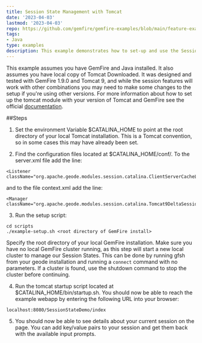 ```yaml
---
title: Session State Management with Tomcat
date: '2023-04-03'
lastmod: '2023-04-03'
repo: https://github.com/gemfire/gemfire-examples/blob/main/feature-examples/sessionState
tags:
- Java
type: examples
description: This example demonstrates how to set-up and use the Session Management Module for Tomcat.
---
```


This example assumes you have GemFire and Java installed. It also assumes you have local copy of Tomcat Downloaded.
It was designed and tested with GemFire 1.9.0 and Tomcat 9, and while the session features will work with other combinations
you may need to make some changes to the setup if you're using other versions. For more information about how to set up
the tomcat module with your version of Tomcat and GemFire see the official [documentation](https://docs.vmware.com/en/VMware-GemFire/9.15/gf/tools_modules-http_session_mgmt-tomcat_installing_the_module.html).


##Steps

1. Set the environment Variable $CATALINA_HOME to point at the root directory of your local Tomcat installation. This is a
   Tomcat convention, so in some cases this may have already been set.

2. Find the configuration files located at $CATALINA_HOME/conf/. To the server.xml file add the line:

  ```
<Listener className="org.apache.geode.modules.session.catalina.ClientServerCacheLifecycleListener"/>
  ```

and to the file context.xml add the line:

  ```
<Manager className="org.apache.geode.modules.session.catalina.Tomcat9DeltaSessionManager"/> 
  ```

3. Run the setup script:

  ```
  cd scripts
  ./example-setup.sh <root directory of GemFire install>
  ```

Specify the root directory of your local GemFire installation. Make sure you have no local GemFire cluster running, as this step will start
a new local cluster to manage our Session States. This can be done by running gfsh from your geode installation and running a `connect`
command with no parameters. If a cluster is found, use the shutdown command to stop the cluster before continuing.

4. Run the tomcat startup script located at $CATALINA_HOME/bin/startup.sh. You should now be able to reach the example webapp by entering
   the following URL into your browser:
```
localhost:8080/SessionStateDemo/index
```

5. You should now be able to see details about your current session on the page. You can add key/value pairs to your session and get them
   back with the available input prompts. 